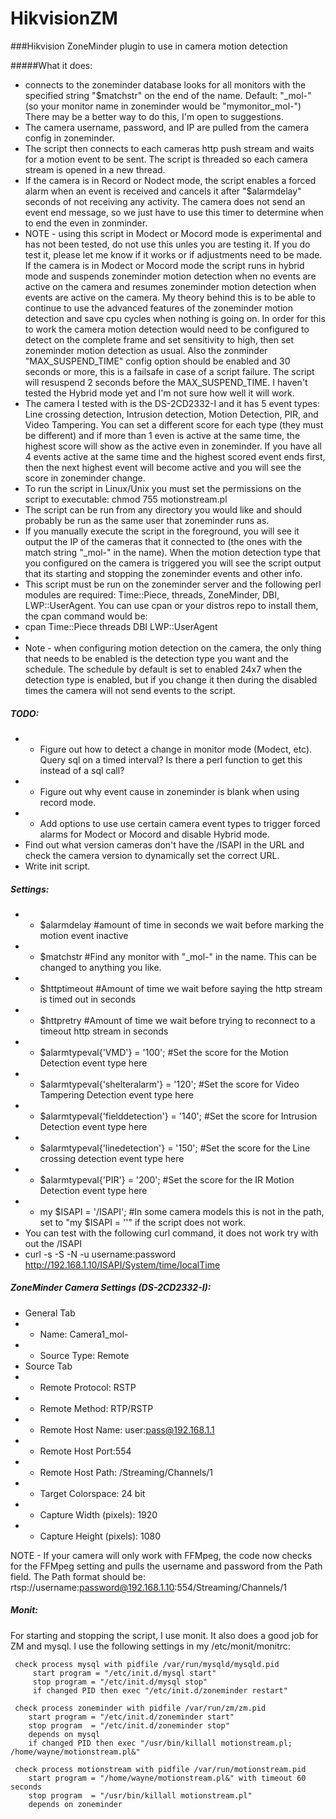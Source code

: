 # HikvisionZM
###Hikvision ZoneMinder plugin to use in camera motion detection

#####What it does:
 - connects to the zoneminder database looks for all monitors with the specified string "$matchstr" on the end of the name. Default: "_mol-" (so your monitor name in zoneminder would be "mymonitor_mol-") There may be a better way to do this, I'm open to suggestions. 
 - The camera username, password, and IP are pulled from the camera config in zoneminder.
 - The script then connects to each cameras http push stream and waits for a motion event to be sent. The script is threaded so each camera stream is opened in a new thread.
 - If the camera is in Record or Nodect mode, the script enables a forced alarm when an event is received and cancels it after "$alarmdelay" seconds of not receiving any activity. The camera does not send an event end message, so we just have to use this timer to determine when to end the even in zonminder. 
 - NOTE - using this script in Modect or Mocord mode is experimental and has not been tested, do not use this unles you are testing it. If you do test it, please let me know if it works or if adjustments need to be made. If the camera is in Modect or Mocord mode the script runs in hybrid mode and suspends zoneminder motion detection when no events are active on the camera and resumes zoneminder motion detection when events are active on the camera. My theory behind this is to be able to continue to use the advanced features of the zoneminder motion detection and save cpu cycles when nothing is going on. In order for this to work the camera motion detection would need to be configured to detect on the complete frame and set sensitivity to high, then set zoneminder motion detection as usual.  Also the zonminder "MAX_SUSPEND_TIME" config option should be enabled and 30 seconds or more, this is a failsafe in case of a script failure. The script will resuspend 2 seconds before the MAX_SUSPEND_TIME. I haven't tested the Hybrid mode yet and I'm not sure how well it will work.
 - The camera I tested with is the DS-2CD2332-I and it has 5 event types: Line crossing detection, Intrusion detection, Motion Detection, PIR, and Video Tampering. You can set a different score for each type (they must be different) and if more than 1 even is active at the same time, the highest score will show as the active even in zoneminder. If you have all 4 events active at the same time and the highest scored event ends first, then the next highest event will become active and you will see the score in zoneminder change.
 - To run the script in Linux/Unix you must set the permissions on the script to executable: chmod 755 motionstream.pl
 - The script can be run from any directory you would like and should probably be run as the same user that zoneminder runs as.
 - If you manually execute the script in the foreground, you will see it output the IP of the cameras that it connected to (the ones with the match string "_mol-" in the name). When the motion detection type that you configured on the camera is triggered you will see the script output that its starting and stopping the zoneminder events and other info.       
 - This script must be run on the zoneminder server and the following perl modules are required: Time::Piece, threads, ZoneMinder, DBI, LWP::UserAgent. You can use cpan or your distros repo to install them, the cpan command would be: 
 - cpan Time::Piece threads DBI LWP::UserAgent
 - 
 - Note - when configuring motion detection on the camera, the only thing that needs to be enabled is the detection type you want and the schedule. The schedule by default is set to enabled 24x7 when the detection type is enabled, but if you change it then during the disabled times the camera will not send events to the script. 


##### TODO: 
 - - Figure out how to detect a change in monitor mode (Modect, etc). Query sql on a timed interval? Is there a perl function to get this instead of a sql call?
 - - Figure out why event cause in zoneminder is blank when using record mode.
 - - Add options to use use certain camera event types to trigger forced alarms for Modect or Mocord and disable Hybrid mode.
 - Find out what version cameras don't have the /ISAPI in the URL and check the camera version to dynamically set the correct URL.
 - Write init script.


##### Settings:
 - - $alarmdelay #amount of time in seconds we wait before marking the motion event inactive
 - - $matchstr #Find any monitor with "_mol-" in the name. This can be changed to anything you like.
 - - $httptimeout #Amount of time we wait before saying the http stream is timed out in seconds
 - - $httpretry #Amount of time we wait before trying to reconnect to a timeout http stream in seconds
 - - $alarmtypeval{'VMD'} = '100'; #Set the score for the Motion Detection event type here
 - - $alarmtypeval{'shelteralarm'} = '120';   #Set the score for Video Tampering Detection event type here
 - - $alarmtypeval{'fielddetection'} = '140'; #Set the score for Intrusion Detection event type here
 - - $alarmtypeval{'linedetection'} = '150';  #Set the score for the Line crossing detection event type here
 - - $alarmtypeval{'PIR'} = '200';  #Set the score for the IR Motion Detection event type here
 - - my $ISAPI = '/ISAPI'; #In some camera models this is not in the path, set to "my $ISAPI = ''" if the script does not work.
 -  You can test with the following curl command, it does not work try with out the /ISAPI
 -  curl -s -S -N -u username:password http://192.168.1.10/ISAPI/System/time/localTime


##### ZoneMinder Camera Settings (DS-2CD2332-I):
- General Tab
- - Name: Camera1_mol-
- - Source Type: Remote
- Source Tab
- - Remote Protocol: RSTP
- - Remote Method: RTP/RSTP
- - Remote Host Name: user:pass@192.168.1.1
- - Remote Host Port:554
- - Remote Host Path: /Streaming/Channels/1
- - Target Colorspace: 24 bit	
- - Capture Width (pixels): 1920
- - Capture Height (pixels): 1080

NOTE - If your camera will only work with FFMpeg, the code now checks for the FFMpeg setting and pulls the username and password from the Path field. The Path format should be: rtsp://username:password@192.168.1.10:554/Streaming/Channels/1

##### Monit:
For starting and stopping the script, I use monit. It also does a good job for ZM and mysql.
I use the following settings in my /etc/monit/monitrc:

```
 check process mysql with pidfile /var/run/mysqld/mysqld.pid
     start program = "/etc/init.d/mysql start"
     stop program = "/etc/init.d/mysql stop"
     if changed PID then exec "/etc/init.d/zoneminder restart"

 check process zoneminder with pidfile /var/run/zm/zm.pid
    start program = "/etc/init.d/zoneminder start"
    stop program  = "/etc/init.d/zoneminder stop"
    depends on mysql
    if changed PID then exec "/usr/bin/killall motionstream.pl; /home/wayne/motionstream.pl&"

 check process motionstream with pidfile /var/run/motionstream.pid
    start program = "/home/wayne/motionstream.pl&" with timeout 60 seconds
    stop program  = "/usr/bin/killall motionstream.pl"
    depends on zoneminder
```
